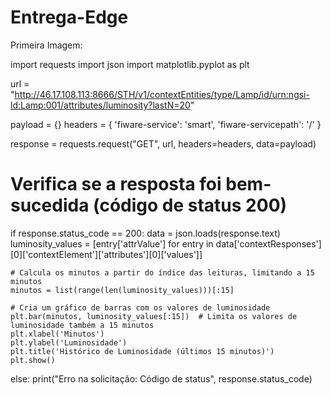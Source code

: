 # Entrega-Edge
Primeira Imagem:

import requests
import json
import matplotlib.pyplot as plt

url = "http://46.17.108.113:8666/STH/v1/contextEntities/type/Lamp/id/urn:ngsi-ld:Lamp:001/attributes/luminosity?lastN=20"

payload = {}
headers = {
    'fiware-service': 'smart',
    'fiware-servicepath': '/'
}

response = requests.request("GET", url, headers=headers, data=payload)

# Verifica se a resposta foi bem-sucedida (código de status 200)
if response.status_code == 200:
    data = json.loads(response.text)
    luminosity_values = [entry['attrValue'] for entry in data['contextResponses'][0]['contextElement']['attributes'][0]['values']]

    # Calcula os minutos a partir do índice das leituras, limitando a 15 minutos
    minutos = list(range(len(luminosity_values)))[:15]

    # Cria um gráfico de barras com os valores de luminosidade
    plt.bar(minutos, luminosity_values[:15])  # Limita os valores de luminosidade também a 15 minutos
    plt.xlabel('Minutos')
    plt.ylabel('Luminosidade')
    plt.title('Histórico de Luminosidade (últimos 15 minutos)')
    plt.show()
else:
    print("Erro na solicitação: Código de status", response.status_code)









